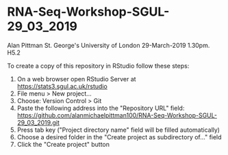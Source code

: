 # RNA-Seq-Workshop-SGUL-29_03_2019


Alan Pittman
St. George's University of London
29-March-2019
1.30pm. H5.2

To create a copy of this repository in RStudio follow these steps:

1. On a web browser open RStudio Server at https://stats3.sgul.ac.uk/rstudio
2. File menu > New project...
3. Choose: Version Control > Git
4. Paste the following address into the "Repository URL" field: https://github.com/alanmichaelpittman100/RNA-Seq-Workshop-SGUL-29_03_2019.git
5. Press tab key ("Project directory name" field will be filled automatically)
6. Choose a desired folder in the "Create project as subdirectory of..." field
7. Click the "Create project" button
